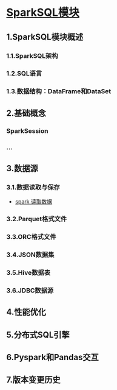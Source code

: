 # [SparkSQL模块](./doc/03SparkSQL/README.md)
## 1.SparkSQL模块概述
### 1.1.SparkSQL架构
### 1.2.SQL语言
### 1.3.数据结构：DataFrame和DataSet

## 2.基础概念
### SparkSession
### ...

## 3.数据源
### 3.1.数据读取与保存
* [spark 读取数据](./doc/03SparkSQL/spark-load.md)

### 3.2.Parquet格式文件
### 3.3.ORC格式文件
### 3.4.JSON数据集
### 3.5.Hive数据表
### 3.6.JDBC数据源


## 4.性能优化
## 5.分布式SQL引擎
## 6.Pyspark和Pandas交互
## 7.版本变更历史
